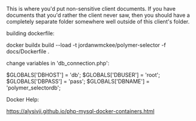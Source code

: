 This is where you'd put non-sensitive client documents. If you have documents
that you'd rather the client never saw, then you should have a completely
separate folder somewhere well outside of this client's folder.

building dockerfile:

docker buildx build --load -t jordanwmckee/polymer-selector -f docs/Dockerfile .


change variables in 'db_connection.php':

$GLOBALS['DBHOST'] = 'db';
$GLOBALS['DBUSER'] = 'root';
$GLOBALS['DBPASS'] = 'pass';
$GLOBALS['DBNAME'] = 'polymer_selectordb';


Docker Help:

https://alysivji.github.io/php-mysql-docker-containers.html
